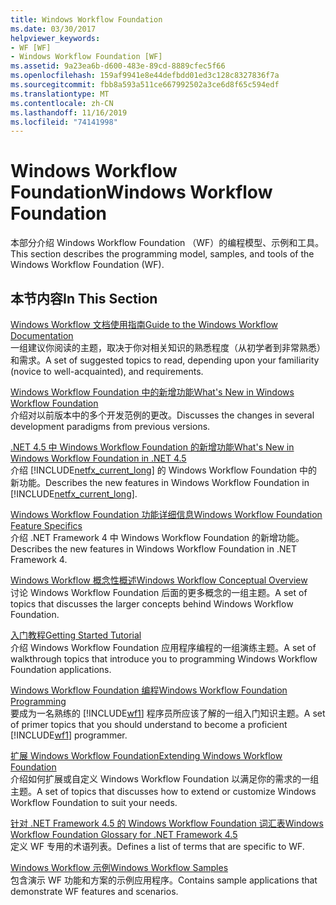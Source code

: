 ```yaml
---
title: Windows Workflow Foundation
ms.date: 03/30/2017
helpviewer_keywords:
- WF [WF]
- Windows Workflow Foundation [WF]
ms.assetid: 9a23ea6b-d600-483e-89cd-8889cfec5f66
ms.openlocfilehash: 159af9941e8e44defbdd01ed3c128c8327836f7a
ms.sourcegitcommit: fbb8a593a511ce667992502a3ce6d8f65c594edf
ms.translationtype: MT
ms.contentlocale: zh-CN
ms.lasthandoff: 11/16/2019
ms.locfileid: "74141998"
---
```

# <a name="windows-workflow-foundation"></a><span data-ttu-id="14fab-102">Windows Workflow Foundation</span><span class="sxs-lookup"><span data-stu-id="14fab-102">Windows Workflow Foundation</span></span>
<span data-ttu-id="14fab-103">本部分介绍 Windows Workflow Foundation （WF）的编程模型、示例和工具。</span><span class="sxs-lookup"><span data-stu-id="14fab-103">This section describes the programming model, samples, and tools of the Windows Workflow Foundation (WF).</span></span>  
  
## <a name="in-this-section"></a><span data-ttu-id="14fab-104">本节内容</span><span class="sxs-lookup"><span data-stu-id="14fab-104">In This Section</span></span>  
 [<span data-ttu-id="14fab-105">Windows Workflow 文档使用指南</span><span class="sxs-lookup"><span data-stu-id="14fab-105">Guide to the Windows Workflow Documentation</span></span>](guide-to-the-documentation.md)  
 <span data-ttu-id="14fab-106">一组建议你阅读的主题，取决于你对相关知识的熟悉程度（从初学者到非常熟悉）和需求。</span><span class="sxs-lookup"><span data-stu-id="14fab-106">A set of suggested topics to read, depending upon your familiarity (novice to well-acquainted), and requirements.</span></span>  
  
 [<span data-ttu-id="14fab-107">Windows Workflow Foundation 中的新增功能</span><span class="sxs-lookup"><span data-stu-id="14fab-107">What's New in Windows Workflow Foundation</span></span>](whats-new.md)  
 <span data-ttu-id="14fab-108">介绍对以前版本中的多个开发范例的更改。</span><span class="sxs-lookup"><span data-stu-id="14fab-108">Discusses the changes in several development paradigms from previous versions.</span></span>  
  
 [<span data-ttu-id="14fab-109">.NET 4.5 中 Windows Workflow Foundation 的新增功能</span><span class="sxs-lookup"><span data-stu-id="14fab-109">What's New in Windows Workflow Foundation in .NET 4.5</span></span>](whats-new-in-wf-in-dotnet.md)  
 <span data-ttu-id="14fab-110">介绍 [!INCLUDE[netfx_current_long](../../../includes/netfx-current-long-md.md)] 的 Windows Workflow Foundation 中的新功能。</span><span class="sxs-lookup"><span data-stu-id="14fab-110">Describes the new features in Windows Workflow Foundation in [!INCLUDE[netfx_current_long](../../../includes/netfx-current-long-md.md)].</span></span>  
  
 [<span data-ttu-id="14fab-111">Windows Workflow Foundation 功能详细信息</span><span class="sxs-lookup"><span data-stu-id="14fab-111">Windows Workflow Foundation Feature Specifics</span></span>](feature-specifics.md)  
 <span data-ttu-id="14fab-112">介绍 .NET Framework 4 中 Windows Workflow Foundation 的新增功能。</span><span class="sxs-lookup"><span data-stu-id="14fab-112">Describes the new features in Windows Workflow Foundation in .NET Framework 4.</span></span>
  
 [<span data-ttu-id="14fab-113">Windows Workflow 概念性概述</span><span class="sxs-lookup"><span data-stu-id="14fab-113">Windows Workflow Conceptual Overview</span></span>](conceptual-overview.md)  
 <span data-ttu-id="14fab-114">讨论 Windows Workflow Foundation 后面的更多概念的一组主题。</span><span class="sxs-lookup"><span data-stu-id="14fab-114">A set of topics that discusses the larger concepts behind Windows Workflow Foundation.</span></span>  
  
 [<span data-ttu-id="14fab-115">入门教程</span><span class="sxs-lookup"><span data-stu-id="14fab-115">Getting Started Tutorial</span></span>](getting-started-tutorial.md)  
 <span data-ttu-id="14fab-116">介绍 Windows Workflow Foundation 应用程序编程的一组演练主题。</span><span class="sxs-lookup"><span data-stu-id="14fab-116">A set of walkthrough topics that introduce you to programming Windows Workflow Foundation applications.</span></span>  
  
 [<span data-ttu-id="14fab-117">Windows Workflow Foundation 编程</span><span class="sxs-lookup"><span data-stu-id="14fab-117">Windows Workflow Foundation Programming</span></span>](programming.md)  
 <span data-ttu-id="14fab-118">要成为一名熟练的 [!INCLUDE[wf1](../../../includes/wf1-md.md)] 程序员所应该了解的一组入门知识主题。</span><span class="sxs-lookup"><span data-stu-id="14fab-118">A set of primer topics that you should understand to become a proficient [!INCLUDE[wf1](../../../includes/wf1-md.md)] programmer.</span></span>  
  
 [<span data-ttu-id="14fab-119">扩展 Windows Workflow Foundation</span><span class="sxs-lookup"><span data-stu-id="14fab-119">Extending Windows Workflow Foundation</span></span>](extend.md)  
 <span data-ttu-id="14fab-120">介绍如何扩展或自定义 Windows Workflow Foundation 以满足你的需求的一组主题。</span><span class="sxs-lookup"><span data-stu-id="14fab-120">A set of topics that discusses how to extend or customize Windows Workflow Foundation to suit your needs.</span></span>  
  
 [<span data-ttu-id="14fab-121">针对 .NET Framework 4.5 的 Windows Workflow Foundation 词汇表</span><span class="sxs-lookup"><span data-stu-id="14fab-121">Windows Workflow Foundation Glossary for .NET Framework 4.5</span></span>](glossary.md)  
 <span data-ttu-id="14fab-122">定义 WF 专用的术语列表。</span><span class="sxs-lookup"><span data-stu-id="14fab-122">Defines a list of terms that are specific to WF.</span></span>  
  
 [<span data-ttu-id="14fab-123">Windows Workflow 示例</span><span class="sxs-lookup"><span data-stu-id="14fab-123">Windows Workflow Samples</span></span>](./samples/index.md)  
 <span data-ttu-id="14fab-124">包含演示 WF 功能和方案的示例应用程序。</span><span class="sxs-lookup"><span data-stu-id="14fab-124">Contains sample applications that demonstrate WF features and scenarios.</span></span>
